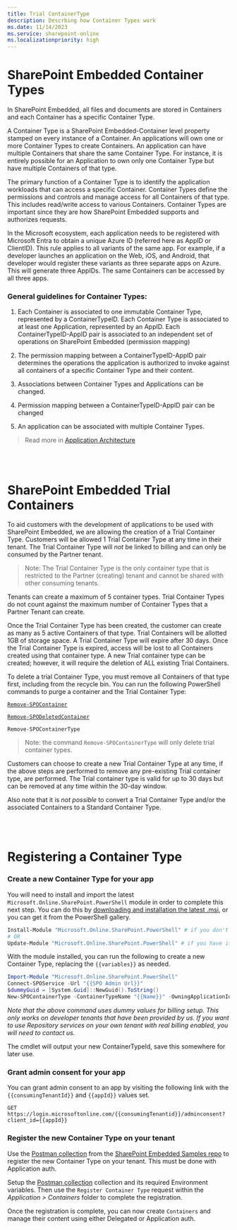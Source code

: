 ```yaml
---
title: Trial ContainerType
description: Descrbing how Container Types work
ms.date: 11/14/2023
ms.service: sharepoint-online
ms.localizationpriority: high
---
```



# SharePoint Embedded Container Types

In SharePoint Embedded, all files and documents are stored in Containers and each Container has a specific Container Type.  

A Container Type is a SharePoint Embedded-Container level property stamped on every instance of a Container. An applications will own one or more Container Types to create Containers. An application can have multiple Containers that share the same Container Type. For instance, it is entirely possible for an Application to own only one Container Type but have multiple Containers of that type.  

The primary function of a Container Type  is to identify the application workloads that can access a specific Container. Container Types define the permissions and controls and manage access for all Containers of that type. This includes read/write access to various Containers. Container Types are important since they are how SharePoint Embedded supports and authorizes requests. 

In the Microsoft ecosystem, each application needs to be registered with Microsoft Entra to obtain a unique Azure ID (referred here as AppID or ClientID). This rule applies to all variants of the same app. For example, if a developer launches an application on the Web, iOS, and Android, that developer would register these variants as three separate apps on Azure. This will generate three AppIDs. The same Containers can be accessed by all three apps. 


### General guidelines for Container Types: 

1. Each Container is associated to one immutable Container Type, represented by a ContainerTypeID. Each Container Type is associated to at least one Application, represented by an AppID. Each ContainerTypeID-AppID pair is associated to an independent set of operations on SharePoint Embedded (permission mapping)  

2. The permission mapping between a ContainerTypeID-AppID pair determines the operations  the application is authorized to invoke against all containers of a specific Container Type and their content. 

3. Associations between Container Types and Applications can be changed. 

4. Permission mapping between a ContainerTypeID-AppID pair can be changed 

5. An application can be associated with multiple Container Types.

> Read more in [Application Architecture](./app-architecture.md)

<br></br>

# SharePoint Embedded Trial Containers 

To aid customers with the development of applications to be used with SharePoint Embedded, we are allowing the creation of a Trial Container Type. Customers will be allowed 1 Trial Container Type at any time in their tenant. The Trial Container Type will *not* be linked to billing and can only be consumed by the Partner tenant.  

> Note: The Trial Container Type is the only container type that is restricted to the Partner (creating) tenant and cannot be shared with other consuming tenants. 

Tenants can create a maximum of 5 container types. Trial Container Types do not count against the maximum number of Container Types that a Partner Tenant can create. 

Once the Trial Container Type has been created, the customer can create as many as 5 active Containers of that type. Trial Containers will be allotted 1GB of storage space. A Trial Container Type will expire after 30 days. Once the Trial Container Type is expired, access will be lost to all Containers created using that container type. A new Trial container type can be created; however, it will require the deletion of ALL existing Trial Containers. 

To delete a trial Container Type, you must remove all Containers of that type first, including from the recycle bin. You can run the following PowerShell commands to purge a container and the Trial Container Type: 

[`Remove-SPOContainer`](https://learn.microsoft.com/powershell/module/sharepoint-online/remove-spocontainer?view=sharepoint-ps)

[`Remove-SPODeletedContainer`](https://learn.microsoft.com/powershell/module/sharepoint-online/remove-spodeletedcontainer?view=sharepoint-ps)

`Remove-SPOContainerType`

> Note: the command `Remove-SPOContainerType` will only delete trial container types. 

 
Customers can choose to create a new Trial Container Type at any time, if the above steps are performed to remove any pre-existing Trial container type, are performed. The Trial container type is valid for up to 30 days but can be removed at any time within the 30-day window. 

Also note that it is *not possible* to convert a Trial Container Type and/or the associated Containers to a Standard Container Type. 

<br></br>

# Registering a Container Type


### Create a new Container Type for your app
You will need to install and import the latest `Microsoft.Online.SharePoint.PowerShell` module in order to complete this next step. You can do this by [downloading and installation the latest .msi](https://www.microsoft.com/en-us/download/details.aspx?id=35588), or you can get it from the PowerShell gallery.

```powershell
Install-Module "Microsoft.Online.SharePoint.PowerShell" # if you don't have it already
# OR
Update-Module "Microsoft.Online.SharePoint.PowerShell" # if you have it already
```

With the module installed, you can run the following to create a new Container Type, replacing the `{{variables}}` as needed. 

```powershell
Import-Module "Microsoft.Online.SharePoint.PowerShell"
Connect-SPOService -Url "{{SPO Admin Url}}"
$dummyGuid = [System.Guid]::NewGuid().ToString()
New-SPOContainerType -ContainerTypeName "{{Name}}" -OwningApplicationId "{{Your new app client Id}}" -AzureSubscriptionId $dummyGuid -ResourceGroup "Dummy" -Region "Dummy"
```
*Note that the above command uses dummy values for billing setup. This only works on developer tenants that have been provided by us. If you want to use Repository
services on your own tenant with real billing enabled, you will need to contact us.*

The cmdlet will output your new ContainerTypeId, save this somewhere for later use. 

### Grant admin consent for your app
You can grant admin consent to an app by visiting the following link with the 
`{{consumingTenantId}}` and `{{appId}}` values set. 

```
GET https://login.microsoftonline.com/{{consumingTenantid}}/adminconsent?client_id={{appId}}
```

### Register the new Container Type on your tenant
Use the [Postman collection](https://github.com/microsoft/SharePoint-Embedded-Samples/tree/main/Postman) from the [SharePoint Embedded Samples repo](https://github.com/microsoft/SharePoint-Embedded-Samples) to register the new Container Type on your tenant. This must be done with Application auth. 

Setup the [Postman collection](../../mslearn/m01-07-hol.md) collection and its required Environment variables. Then use the `Register Container Type` request within the *Application > Containers* folder to complete the registration. 

Once the registration is complete, you can now create `Containers` and manage their content using either Delegated or Application auth. 
